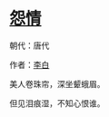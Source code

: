 # [怨情](http://so.gushiwen.org/view_8502.aspx)

朝代：唐代

作者：[李白](http://so.gushiwen.org/author_247.aspx)

美人卷珠帘，深坐颦蛾眉。

但见泪痕湿，不知心恨谁。